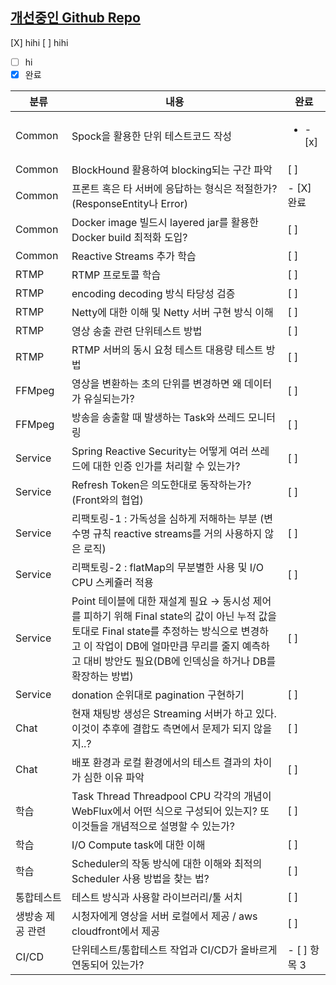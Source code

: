 ## [개선중인 Github Repo](https://github.com/lemonair-improve)

[X] hihi
[ ] hihi
- [ ] hi
- [X] 완료

|분류|내용|완료|
|----|-----------|----------|
|Common|Spock을 활용한 단위 테스트코드 작성|<ul><li>- [x] </li>|
|Common|BlockHound 활용하여 blocking되는 구간 파악|[ ]|
|Common|프론트 혹은 타 서버에 응답하는 형식은 적절한가? (ResponseEntity나 Error)|- [X] 완료|
|Common|Docker image 빌드시 layered jar를 활용한 Docker build 최적화 도입?|[ ]|
|Common|Reactive Streams 추가 학습|[ ]|
|RTMP|RTMP 프로토콜 학습|[ ]|
|RTMP|encoding decoding 방식 타당성 검증|[ ]|
|RTMP|Netty에 대한 이해 및 Netty 서버 구현 방식 이해|[ ]|
|RTMP|영상 송출 관련 단위테스트 방법|[ ]|
|RTMP|RTMP 서버의 동시 요청 테스트 대용량 테스트 방법|[ ]|
|FFMpeg|영상을 변환하는 초의 단위를 변경하면 왜 데이터가 유실되는가?|[ ]|
|FFMpeg|방송을 송출할 때 발생하는 Task와 쓰레드 모니터링|[ ]|
|Service|Spring Reactive Security는 어떻게 여러 쓰레드에 대한 인증 인가를 처리할 수 있는가?|[ ]|
|Service|Refresh Token은 의도한대로 동작하는가? (Front와의 협업)|[ ]|
|Service|리팩토링-1 : 가독성을 심하게 저해하는 부분 (변수명 규칙 reactive streams를 거의 사용하지 않은 로직)|[ ]|
|Service|리팩토링-2 : flatMap의 무분별한 사용 및 I/O CPU 스케쥴러 적용|[ ]|
|Service|Point 테이블에 대한 재설계 필요 → 동시성 제어를 피하기 위해 Final state의 값이 아닌 누적 값을 토대로 Final state를 추정하는 방식으로 변경하고 이 작업이 DB에 얼마만큼 무리를 줄지 예측하고 대비 방안도 필요(DB에 인덱싱을 하거나 DB를 확장하는 방법)|[ ]|
|Service|donation 순위대로 pagination 구현하기|[ ]|
|Chat|현재 채팅방 생성은 Streaming 서버가 하고 있다. 이것이 추후에 결합도 측면에서 문제가 되지 않을지..?|[ ]|
|Chat|배포 환경과 로컬 환경에서의 테스트 결과의 차이가 심한 이유 파악|[ ]|
|학습|Task Thread Threadpool CPU 각각의 개념이 WebFlux에서 어떤 식으로 구성되어 있는지? 또 이것들을 개념적으로 설명할 수 있는가?|[ ]|
|학습|I/O Compute task에 대한 이해|[ ]|
|학습|Scheduler의 작동 방식에 대한 이해와 최적의 Scheduler 사용 방법을 찾는 법?|[ ]|
|통합테스트|테스트 방식과 사용할 라이브러리/툴 서치|[ ]|
|생방송 제공 관련|시청자에게 영상을 서버 로컬에서 제공 / aws cloudfront에서 제공|[ ]|
|CI/CD|단위테스트/통합테스트 작업과 CI/CD가 올바르게 연동되어 있는가? | - [ ] 항목 3 |



<!--

**Here are some ideas to get you started:**

🙋‍♀️ A short introduction - what is your organization all about?
🌈 Contribution guidelines - how can the community get involved?
👩‍💻 Useful resources - where can the community find your docs? Is there anything else the community should know?
🍿 Fun facts - what does your team eat for breakfast?
🧙 Remember, you can do mighty things with the power of [Markdown](https://docs.github.com/github/writing-on-github/getting-started-with-writing-and-formatting-on-github/basic-writing-and-formatting-syntax)
-->
